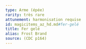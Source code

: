 ```yaml
---
type: Arme (épée)
rarity: très rare
attunement: harmonisation requise
id: magicitems_az_hd.md#fer-gelé
title: Fer gelé
alias: Frost Brand
source: (CDC p164)
---
```


